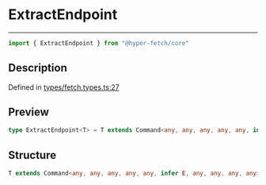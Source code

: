 

# ExtractEndpoint

<div class="api-docs__separator">

---

</div><div class="api-docs__import">

```ts
import { ExtractEndpoint } from "@hyper-fetch/core"
```

</div><div class="api-docs__section">

## Description

</div><div class="api-docs__description"><span class="api-docs__do-not-parse">



</span></div><p class="api-docs__definition">

Defined in [types/fetch.types.ts:27](https://github.com/BetterTyped/hyper-fetch/blob/3fe127e9/packages/core/src/types/fetch.types.ts#L27)

</p><div class="api-docs__section">

## Preview

</div><div class="api-docs__preview type single">

```ts
type ExtractEndpoint<T> = T extends Command<any, any, any, any, any, infer  E, any, any, any, any> ? E : never;
```

</div><div class="api-docs__section">

## Structure

</div><div class="api-docs__returns">

```ts
T extends Command<any, any, any, any, any, infer E, any, any, any, any> ? E : never
```

</div>